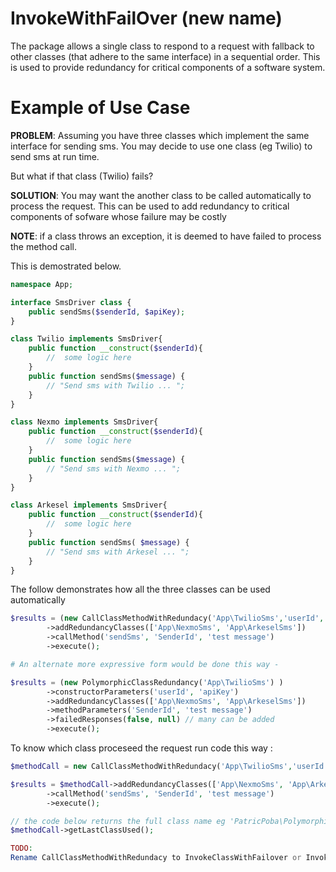 # InvokeWithFailOver (new name)
The package allows a single class to respond to a request with fallback to other classes (that adhere to the same interface)  in a sequential order.
This is used to provide redundancy for critical components of a software system.


# Example of Use Case
**PROBLEM**: Assuming you have three classes which implement the same interface for sending sms.
You may decide to use one class (eg Twilio) to send sms at run time. 

But what if that class (Twilio) fails?

**SOLUTION**: You may want the another class to be called automatically to process the request.
This can be used to add redundancy to critical components of sofware whose failure may be costly

**NOTE**: if a class throws an exception, it is deemed to have failed to process the method call.

This is demostrated below.
```php
namespace App;

interface SmsDriver class {
    public sendSms($senderId, $apiKey);
}

class Twilio implements SmsDriver{
    public function __construct($senderId){  
        //  some logic here
    }
    public function sendSms($message) { 
        // "Send sms with Twilio ... ";  
    }
}

class Nexmo implements SmsDriver{
    public function __construct($senderId){  
        //  some logic here
    }
    public function sendSms($message) { 
        // "Send sms with Nexmo ... ";  
    }
}

class Arkesel implements SmsDriver{
    public function __construct($senderId){ 
        //  some logic here
    }
    public function sendSms( $message) { 
        // "Send sms with Arkesel ... ";  
    }
}
```

The follow demonstrates how all the three classes can be used automatically
```php
$results = (new CallClassMethodWithRedundacy('App\TwilioSms','userId', 'apiKey' )) 
        ->addRedundancyClasses(['App\NexmoSms', 'App\ArkeselSms'])
        ->callMethod('sendSms', 'SenderId', 'test message')   
        ->execute();

# An alternate more expressive form would be done this way -

$results = (new PolymorphicClassRedundancy('App\TwilioSms') ) 
        ->constructorParameters('userId', 'apiKey')
        ->addRedundancyClasses(['App\NexmoSms', 'App\ArkeselSms']) 
        ->methodParameters('SenderId', 'test message') 
        ->failedResponses(false, null) // many can be added
        ->execute();
```


To know which class proceseed the request run code this way : 
```php
$methodCall = new CallClassMethodWithRedundacy('App\TwilioSms','userId', 'apiKey' );

$results = $methodCall->addRedundancyClasses(['App\NexmoSms', 'App\ArkeselSms'])
        ->callMethod('sendSms', 'SenderId', 'test message')   
        ->execute();

// the code below returns the full class name eg 'PatricPoba\PolymorphicClassRedundancy\App\Twilio'
$methodCall->getLastClassUsed(); 

TODO:
Rename CallClassMethodWithRedundacy to InvokeClassWithFailover or InvokeClassWithRedundacy or InvokeClassWithBackup
```
 
